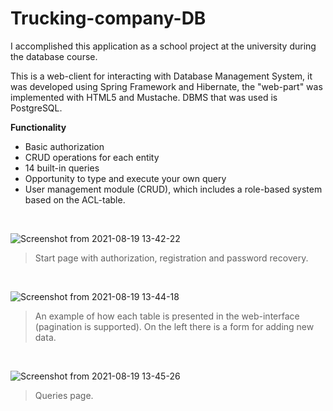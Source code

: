 # Trucking-company-DB

I accomplished this application as a school project at the university during the database course. 

This is a web-client for interacting with Database Management System, it was developed using Spring Framework and Hibernate, the "web-part" was implemented with HTML5 and Mustache. DBMS that was used is PostgreSQL.

**Functionality**

- Basic authorization
- CRUD operations for each entity
- 14 built-in queries
- Opportunity to type and execute your own query
- User management module (CRUD), which includes a role-based system based on the ACL-table.

<p>&nbsp;</p>

![Screenshot from 2021-08-19 13-42-22](https://user-images.githubusercontent.com/65346868/130034339-1f3adb00-580b-4d2b-8a02-631f030b40cc.png)

> Start page with authorization, registration and password recovery.

<p>&nbsp;</p>

![Screenshot from 2021-08-19 13-44-18](https://user-images.githubusercontent.com/65346868/130034371-35b74974-af27-4bf4-8752-60a422e46f88.png)

> An example of how each table is presented in the web-interface (pagination is supported). On the left there is a form for adding new data.

<p>&nbsp;</p>

![Screenshot from 2021-08-19 13-45-26](https://user-images.githubusercontent.com/65346868/130034384-18a570e6-947a-4ffd-924a-3f42b9d1b389.png)

> Queries page.

<p>&nbsp;</p>





